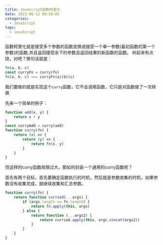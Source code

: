 ```yaml
---
title: Javascript函数柯里化
date: 2023-06-12 08:58:05
categories:
  - JavaScript
tags:
  - JavaScript
---
```


函数柯里化就是接受多个参数的函数变换成接受一个单一参数(最初函数的第一个参数)的函数,并且返回接受余下的参数且返回结果的新函数的函数。
听起来有点绕，对吧？换句话就是：

```javascript
fn(a, b, c)
const curryFn = curry(fn)
fn(a, b, c) === curryFn(a)(b)(c)
```

我们要做的就是实现这个`curry`函数，它不会调用函数，它只是对函数做了一次转换

先来一个简单的例子：

```javascript
function add(x, y) {
	return x + y
}
const curryAdd = curry(add)
function curry(fn) {
	return (x) => {
		return (y) => {
			return fn(x, y)
		}
	}
}

```

但这样的curry函数局限过大，那如何封装一个通用的curry函数呢？

首先有两个目标，首先要确定函数执行的时机，然后就是参数收集的时机，如果参数没有收集完成，就继续收集和汇总参数。

```javascript
function curry(fn) {
	return function curried(...args) {
		if (args.length >= fn.length) {
			return fn.apply(this, args)
		} else {
			return function (...args2) {
				return curried.apply(this, args.concat(args2))
			}
		}
	}
}
```

